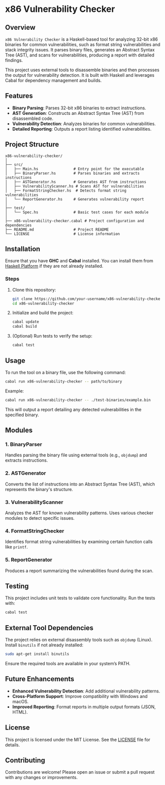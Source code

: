 # x86 Vulnerability Checker

## Overview

`x86 Vulnerability Checker` is a Haskell-based tool for analyzing 32-bit x86 binaries for common vulnerabilities, such as format string vulnerabilities and stack integrity issues. It parses binary files, generates an Abstract Syntax Tree (AST), and scans for vulnerabilities, producing a report with detailed findings.

This project uses external tools to disassemble binaries and then processes the output for vulnerability detection. It is built with Haskell and leverages Cabal for dependency management and builds.

## Features

- **Binary Parsing**: Parses 32-bit x86 binaries to extract instructions.
- **AST Generation**: Constructs an Abstract Syntax Tree (AST) from disassembled code.
- **Vulnerability Detection**: Analyzes binaries for common vulnerabilities.
- **Detailed Reporting**: Outputs a report listing identified vulnerabilities.

## Project Structure

```
x86-vulnerability-checker/
│
├── src/
│   ├── Main.hs                # Entry point for the executable
│   ├── BinaryParser.hs        # Parses binaries and extracts instructions
│   ├── ASTGenerator.hs        # Generates AST from instructions
│   ├── VulnerabilityScanner.hs # Scans AST for vulnerabilities
│   ├── FormatStringChecker.hs  # Detects format string vulnerabilities
│   └── ReportGenerator.hs     # Generates vulnerability report
│
├── test/
│   └── Spec.hs                # Basic test cases for each module
│
├── x86-vulnerability-checker.cabal # Project configuration and dependencies
├── README.md                  # Project README
└── LICENSE                    # License information
```

## Installation

Ensure that you have **GHC** and **Cabal** installed. You can install them from [Haskell Platform](https://www.haskell.org/platform/) if they are not already installed.

### Steps

1. Clone this repository:

   ```bash
   git clone https://github.com/your-username/x86-vulnerability-checker.git
   cd x86-vulnerability-checker
   ```

2. Initialize and build the project:

   ```bash
   cabal update
   cabal build
   ```

3. (Optional) Run tests to verify the setup:

   ```bash
   cabal test
   ```

## Usage

To run the tool on a binary file, use the following command:

```bash
cabal run x86-vulnerability-checker -- path/to/binary
```

Example:

```bash
cabal run x86-vulnerability-checker -- ./test-binaries/example.bin
```

This will output a report detailing any detected vulnerabilities in the specified binary.

## Modules

### 1. BinaryParser
Handles parsing the binary file using external tools (e.g., `objdump`) and extracts instructions.

### 2. ASTGenerator
Converts the list of instructions into an Abstract Syntax Tree (AST), which represents the binary's structure.

### 3. VulnerabilityScanner
Analyzes the AST for known vulnerability patterns. Uses various checker modules to detect specific issues.

### 4. FormatStringChecker
Identifies format string vulnerabilities by examining certain function calls like `printf`.

### 5. ReportGenerator
Produces a report summarizing the vulnerabilities found during the scan.

## Testing

This project includes unit tests to validate core functionality. Run the tests with:

```bash
cabal test
```

## External Tool Dependencies

The project relies on external disassembly tools such as `objdump` (Linux). Install `binutils` if not already installed:

```bash
sudo apt-get install binutils
```

Ensure the required tools are available in your system’s PATH.

## Future Enhancements

- **Enhanced Vulnerability Detection**: Add additional vulnerability patterns.
- **Cross-Platform Support**: Improve compatibility with Windows and macOS.
- **Improved Reporting**: Format reports in multiple output formats (JSON, HTML).

## License

This project is licensed under the MIT License. See the [LICENSE](LICENSE) file for details.

## Contributing

Contributions are welcome! Please open an issue or submit a pull request with any changes or improvements.
